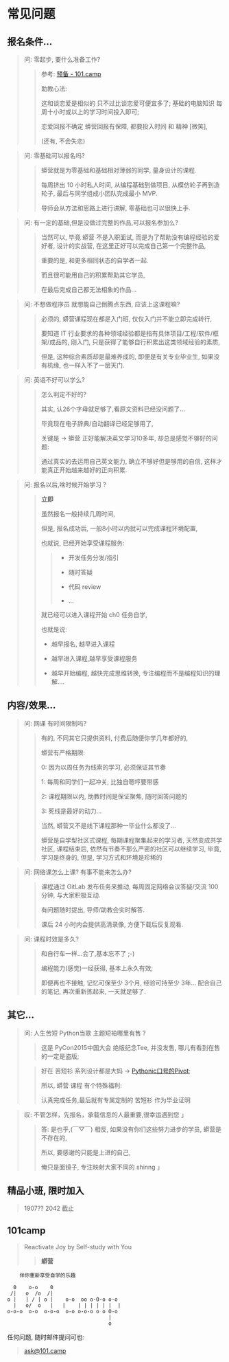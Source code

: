 # 常见问题

## 报名条件...


> 问: 零起步, 要什么准备工作?
> 
>> 参考: [预备 - 101.camp](https://101.camp/process/0_prepare/)
>> 
>> 助教心法: 
>> 
>> 这和谈恋爱是相似的 只不过比谈恋爱可便宜多了;
>> 基础的电脑知识 每周十小时或以上的学习时间投入即可;
>> 
>> 恋爱回报不确定 蟒营回报有保障,
>> 都要投入时间 和 精神 [微笑],
>> 
>> (还有, 不会失恋)



> 问: 零基础可以报名吗?
> 
>> 蟒营就是为零基础和基础相对薄弱的同学, 量身设计的课程. 
>> 
>> 每周挤出 10 小时私人时间, 从编程基础到做项目, 从模仿轮子再到造轮子, 最后与同学组成小团队完成最小 MVP.
>>  
>> 导师会从方法和思路上进行讲解, 零基础也可以很快上手.  
>> 


> 问: 有一定的基础,但是没做过完整的作品,可以报名参加么?
> 
>> 当然可以, 毕竟 蟒营 不是入职面试, 
>> 而是为了帮助没有编程经验的爱好者, 
>> 设计的实战营, 在这里正好可以完成自己第一个完整作品,
>> 
>> 重要的是, 和更多相同状态的自学者一起.
>> 
>> 而且很可能用自己的积累帮助其它学员,
>> 
>> 在最后完成自己都无法相象的作品...
>> 


> 问: 不想做程序员 就想能自己倒腾点东西, 应该上这课程嘛?
> 
>> 必须的, 蟒营课程现在都是入门班, 仅仅入门并不能立即完成转行, 
>> 
>> 要知道 IT 行业要求的各种领域经验都是指有具体项目/工程/软件/框架/成品的,
>> 刚入门, 只是获得了能够自行积累出这类领域经验的素质,
>> 
>> 但是, 这种综合素质却是最难养成的, 
>> 即便是有关专业毕业生, 如果没有机缘, 也一样入不了一层天门.
>> 

> 问: 英语不好可以学么?
> 
>> 怎么判定不好的?
>> 
>> 其实, 认26个字母就足够了,看原文资料已经没问题了...
>> 
>> 毕竟现在电子辞典/自动翻译已经足够用了,
>> 
>> 关键是 -> 蟒营 正好能解决英文学习10多年, 却总是感觉不够好的问题:
>> 
>> 通过真实的去运用自己英文能力, 确立不够好但是够用的自信,
>> 这样才能真正开始越来越好的正向积累.


> 问: 报名以后,啥时候开始学习 ?
> 
>> **立即**
>> 
>> 虽然报名一般持续几周时间,
>> 
>> 但是, 报名成功后, 一般8小时以内就可以完成课程环境配置,
>> 
>> 也就说, 已经开始享受课程服务:
>> 
>>> + 开发任务分发/指引
>>> 
>>> + 随时答疑
>>> 
>>> + 代码 review
>>> 
>>> + ... 
>> 
>> 
>> 就已经可以进入课程开始 ch0 任务自学,
>> 
>> 也就是说:
>> + 越早报名, 越早进入课程
>> 
>> + 越早进入课程,越早享受课程服务
>> 
>> + 越早开始编程, 越快完成思维转换, 专注编程而不是编程知识的理解....
>> 


## 内容/效果...

> 问: 网课 有时间限制吗?
> 
>> 有的, 不同其它只提供资料, 付费后随便你学几年都好的,
>> 
>> 蟒营有严格期限:
>> 
>> 0: 因为以周任务为线索的学习, 必须保证其节奏
>> 
>> 1: 每周和同学们一起冲关, 比独自嗯哼要带感
>> 
>> 2: 课程期限以内, 助教时间是保证聚焦, 随时回答问题的
>> 
>> 3: 死线是最好的动力...
>> 
>> 当然, 蟒营又不是线下课程那种一毕业什么都没了...
>> 
>> 蟒营是自学型社区式课程, 
>> 每期课程聚集起来的学习者, 天然变成共学社区, 
>> 课程结束后, 依然有节奏不那么严密的社区可以继续学习,
>> 毕竟, 学习是终身的,
>> 但是, 学习方式和环境是珍稀的


> 问: 网络课怎么上课? 有事不能来怎么办?
> 
>> 课程通过 GitLab 发布任务来推动, 每周固定网络会议答疑/交流 100 分钟, 与大家积极互动. 
>> 
>> 有问题随时提出, 导师/助教会实时解答. 
>> 
>> 课后 24 小时内会提供高清录像, 方便下载后反复观看.
>> 

> 问: 课程时效是多久? 
>  
>> 和自行车一样...会了,基本忘不了 ;-)
>> 
>> 编程能力(感觉)一经获得, 基本上永久有效;
>> 
>> 即便再也不接触, 记忆可保至少 3个月, 经验可持至少 3年...
>> 配合自己的笔记, 再次重新拣起来, 一天就足够了.



## 其它...



> 问: 人生苦短 Python当歌 主题短袖哪里有售 ?
> 
>> 这是 PyCon2015中国大会 绝版纪念Tee,
>> 并没发售, 哪儿有看到在售的一定是盗版;
> 
>> 好在 苦短衫 系列设计都是大妈
>> -> [Pythonic口号的Pivot](http://pychina.org/imho/140916-pycon-slogen.html);
>> 
>> 所以, 蟒营 课程 有个特殊福利:
>> 
>> 认真完成任务,最后就有专属定制的 苦短衫 作为毕业证明
>> 



> 叹: 不管怎样，先报名，承载信息的人最重要,很幸运遇到您 」
> 
>> 答: 是也乎,(￣▽￣)
>> 相反, 如果没有你们这些努力进步的学员,
>> 蟒营是不存在的,
>> 
>> 所以, 要感谢的只能是上进的自己,
>> 
>> 俺只是面镜子, 专注映射大家不同的 shinng 」



## 精品小班, 限时加入
> 1907?? 2042 截止



## 101camp
> Reactivate Joy by Self-study with You
> 
>> **蟒营**
    

```
    伴你重新享受自学的乐趣

  0    o-o    0
 /|   o  /o  /|
o |   | / | o |    o-o  oo o-O-o o-o
  |   o/  o   |   |    | | | | | |  |
o-o-o  o-o  o-o-o  o-o o-o-o o o O-o
                                 |
                                 o
```

任何问题, 随时邮件提问可也:

> ask@101.camp



